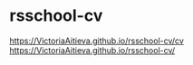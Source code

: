 # rsschool-cv
https://VictoriaAitieva.github.io/rsschool-cv/cv  
https://VictoriaAitieva.github.io/rsschool-cv/
